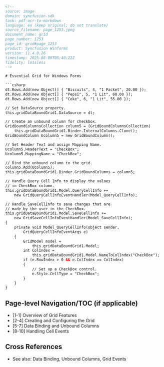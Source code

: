```html
<!--
source: image
domain: syncfusion-sdk
task: pdf-ocr-to-markdown
language: en (keep original; do not translate)
source_filename: page_1253.jpeg
document_name: grid
page_number: 1253
page_id: grid#page_1253
product: Syncfusion Winforms
version: 11.4.0.26
timestamp: 2025-08-09T05:40:22Z
fidelity: lossless
-->

# Essential Grid for Windows Forms

```csharp
dt.Rows.Add(new Object[] { "Biscuits", 4, "1 Packet", 20.00 });
dt.Rows.Add(new Object[] { "Pepsi", 5, "1 Lit", 60.00 });
dt.Rows.Add(new Object[] { "Coke", 6, "1 Lit", 55.00 });

// Set DataSource property.
this.gridDataBoundGrid1.DataSource = dt;

// Create an unbound column for checkbox.
GridBoundColumnsCollection column5 = (GridBoundColumnsCollection)
    this.gridDataBoundGrid1.Binder.InternalColumns.Clone();
GridBoundColumn Ucolumn5 = new GridBoundColumn();

// Set Header Text and assign Mapping Name.
Ucolumn5.HeaderText = "CheckBox";
Ucolumn5.MappingName = "CheckBox";

// Bind the unbound column to the grid.
column5.Add(Ucolumn5);
this.gridDataBoundGrid1.Binder.GridBoundColumns = column5;

// Handle Query Cell Info to display the values
// in CheckBox column.
this.gridDataBoundGrid1.Model.QueryCellInfo += 
    new GridQueryCellInfoEventHandler(Model_QueryCellInfo);

// Handle SaveCellInfo to save changes that are
// made by the user in the CheckBox.
this.gridDataBoundGrid1.Model.SaveCellInfo += 
    new GridSaveCellInfoEventHandler(Model_SaveCellInfo);
{
    private void Model_QueryCellInfo(object sender, 
        GridQueryCellInfoEventArgs e)
    {
        GridModel model =
            this.gridDataBoundGrid1.Model;
        int ColIndex =
            this.gridDataBoundGrid1.Model.NameToColIndex("CheckBox");
        if (e.RowIndex > 0 && e.ColIndex == ColIndex)
        {
            // Set up a CheckBox control.
            e.Style.CellType = "CheckBox";
        }
    }
}
```

## Page-level Navigation/TOC (if applicable)

- [1-1] Overview of Grid Features
- [2-4] Creating and Configuring the Grid
- [5-7] Data Binding and Unbound Columns
- [8-10] Handling Cell Events

## Cross References

- See also: Data Binding, Unbound Columns, Grid Events

<!-- tags: [grid, windows-forms, syncfusion, unbound-columns, checkbox, cell-events] keywords: [gridDataBoundGrid1, DataSource, Unbound Column, CheckBox, QueryCellInfo, SaveCellInfo, CellType] -->
```